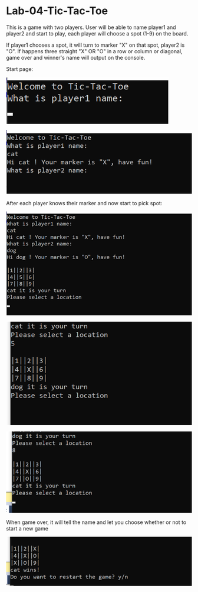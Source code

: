 # Lab-04-Tic-Tac-Toe

This is a game with two players. User will be able to name player1 and player2 and start to play, each player will choose a spot (1-9) on
the board.

If player1 chooses a spot, it will turn to marker "X" on that spot, player2 is "O". If happens three straight "X" OR "O" in a row or column or 
diagonal, game over and winner's name will output on the console.


Start page:


![start](Assets/Home.png)



![player](Assets/player1name.png)



After each player knows their marker and now start to pick spot:



![start](Assets/startgame.png)



![pickspot](Assets/selectlocation.png)



![pickspot](Assets/select.png)



When game over, it will tell the name and let you choose whether or not to start a new game



![winner](Assets/winner.png)